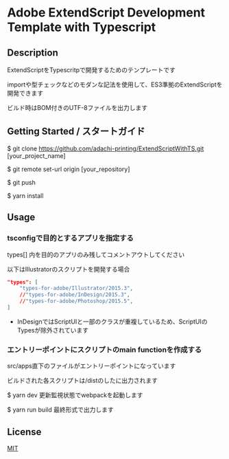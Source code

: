 # Adobe ExtendScript Development Template with Typescript


## Description

ExtendScriptをTypescritpで開発するためのテンプレートです

importや型チェックなどのモダンな記法を使用して、ES3準拠のExtendScriptを開発できます

ビルド時はBOM付きのUTF-8ファイルを出力します

## Getting Started / スタートガイド

$ git clone https://github.com/adachi-printing/ExtendScriptWithTS.git [your_project_name]

$ git remote set-url origin [your_repository]

$ git push

$ yarn install

## Usage

### tsconfigで目的とするアプリを指定する

types[] 内を目的のアプリのみ残してコメントアウトしてください

以下はIllustratorのスクリプトを開発する場合

```json
"types": [
    "types-for-adobe/Illustrator/2015.3",
    //"types-for-adobe/InDesign/2015.3",
    //"types-for-adobe/Photoshop/2015.5",
]
```

* InDesignではScriptUIと一部のクラスが重複しているため、ScriptUIのTypesが除外されています

### エントリーポイントにスクリプトのmain functionを作成する

src/apps直下のファイルがエントリーポイントになっています

ビルドされた各スクリプトは/distのしたに出力されます

$ yarn dev 更新監視状態でwebpackを起動します

$ yarn run build 最終形式で出力します

## License

[MIT](http://b4b4r07.mit-license.org)